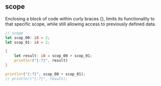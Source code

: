 ## scope

Enclosing a block of code within curly braces {}, limits its functionality to that specific scope, while still allowing access to previously defined data.

```rust
// scope
let scop_00: i8 = 2;
let scop_01: i8 = 2;

{
    let result: i8 = scop_00 + scop_01;
    println!("{:?}", result)
}

println!("{:?}", scop_00 + scop_01);
// println!("{:?}", result);
```
